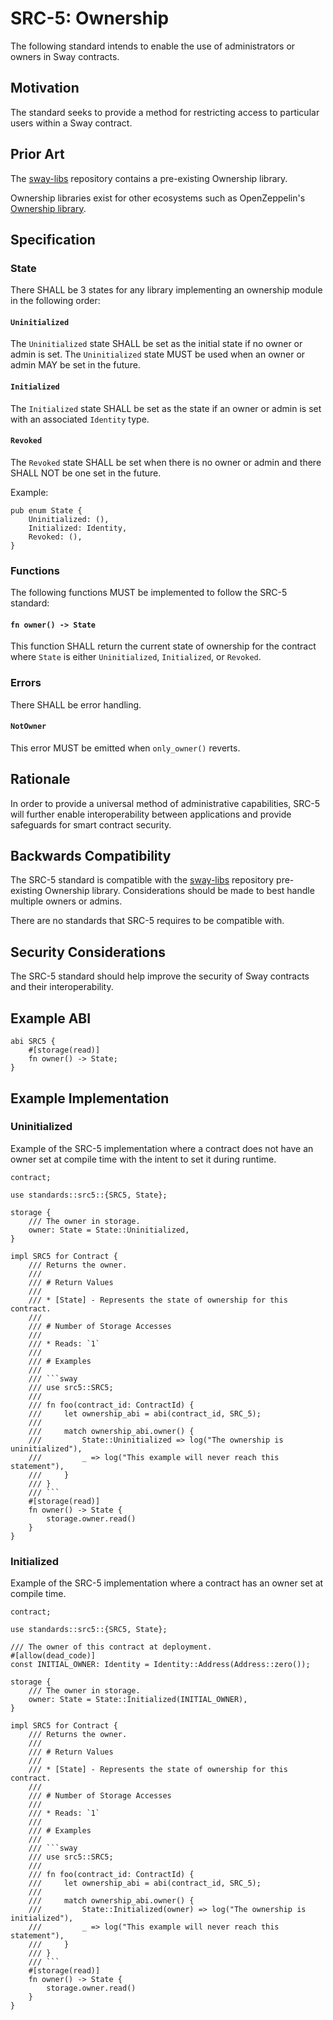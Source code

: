 # SRC-5: Ownership

The following standard intends to enable the use of administrators or owners in Sway contracts.

## Motivation

The standard seeks to provide a method for restricting access to particular users within a Sway contract.

## Prior Art

The [sway-libs](https://docs.fuel.network/docs/sway-libs/ownership/) repository contains a pre-existing Ownership library.

Ownership libraries exist for other ecosystems such as OpenZeppelin's [Ownership library](https://docs.openzeppelin.com/contracts/2.x/api/ownership).

## Specification

### State

There SHALL be 3 states for any library implementing an ownership module in the following order:

#### `Uninitialized`

The `Uninitialized` state SHALL be set as the initial state if no owner or admin is set. The `Uninitialized` state MUST be used when an owner or admin MAY be set in the future.

#### `Initialized`

The `Initialized` state SHALL be set as the state if an owner or admin is set with an associated `Identity` type.

#### `Revoked`

The `Revoked` state SHALL be set when there is no owner or admin and there SHALL NOT be one set in the future.

Example:

```sway
pub enum State {
    Uninitialized: (),
    Initialized: Identity,
    Revoked: (),
}
```

### Functions

The following functions MUST be implemented to follow the SRC-5 standard:

#### `fn owner() -> State`

This function SHALL return the current state of ownership for the contract where `State` is either `Uninitialized`, `Initialized`, or `Revoked`.

### Errors

There SHALL be error handling.

#### `NotOwner`

This error MUST be emitted when `only_owner()` reverts.

## Rationale

In order to provide a universal method of administrative capabilities, SRC-5 will further enable interoperability between applications and provide safeguards for smart contract security.

## Backwards Compatibility

The SRC-5 standard is compatible with the [sway-libs](https://github.com/FuelLabs/sway-libs) repository pre-existing Ownership library. Considerations should be made to best handle multiple owners or admins.

There are no standards that SRC-5 requires to be compatible with.

## Security Considerations

The SRC-5 standard should help improve the security of Sway contracts and their interoperability.

## Example ABI

```sway
abi SRC5 {
    #[storage(read)]
    fn owner() -> State;
}
```

## Example Implementation

### Uninitialized

Example of the SRC-5 implementation where a contract does not have an owner set at compile time with the intent to set it during runtime.

```sway
contract;

use standards::src5::{SRC5, State};

storage {
    /// The owner in storage.
    owner: State = State::Uninitialized,
}

impl SRC5 for Contract {
    /// Returns the owner.
    ///
    /// # Return Values
    ///
    /// * [State] - Represents the state of ownership for this contract.
    ///
    /// # Number of Storage Accesses
    ///
    /// * Reads: `1`
    ///
    /// # Examples
    ///
    /// ```sway
    /// use src5::SRC5;
    ///
    /// fn foo(contract_id: ContractId) {
    ///     let ownership_abi = abi(contract_id, SRC_5);
    ///
    ///     match ownership_abi.owner() {
    ///         State::Uninitialized => log("The ownership is uninitialized"),
    ///         _ => log("This example will never reach this statement"),
    ///     }
    /// }
    /// ```
    #[storage(read)]
    fn owner() -> State {
        storage.owner.read()
    }
}

```

### Initialized

Example of the SRC-5 implementation where a contract has an owner set at compile time.

```sway
contract;

use standards::src5::{SRC5, State};

/// The owner of this contract at deployment.
#[allow(dead_code)]
const INITIAL_OWNER: Identity = Identity::Address(Address::zero());

storage {
    /// The owner in storage.
    owner: State = State::Initialized(INITIAL_OWNER),
}

impl SRC5 for Contract {
    /// Returns the owner.
    ///
    /// # Return Values
    ///
    /// * [State] - Represents the state of ownership for this contract.
    ///
    /// # Number of Storage Accesses
    ///
    /// * Reads: `1`
    ///
    /// # Examples
    ///
    /// ```sway
    /// use src5::SRC5;
    ///
    /// fn foo(contract_id: ContractId) {
    ///     let ownership_abi = abi(contract_id, SRC_5);
    ///
    ///     match ownership_abi.owner() {
    ///         State::Initialized(owner) => log("The ownership is initialized"),
    ///         _ => log("This example will never reach this statement"),
    ///     }
    /// }
    /// ```
    #[storage(read)]
    fn owner() -> State {
        storage.owner.read()
    }
}

```
